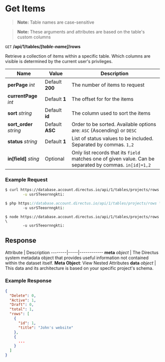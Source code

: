 # Get Items

> **Note:** Table names are case-sensitive

> **Note:** These arguments and attributes are based on the table's custom columns

<span class="request">`GET` **/api/1/tables/_[table-name]_/rows**</span>

<span class="description">Retrieve a collection of items within a specific table. Which columns are visible is determined by the current user's privileges.</span>

<span class="arguments">Name</span> | Value | Description
--------|-----|------------
**perPage** _int_ | <span class="default">Default **200**</span> | The number of items to request
**currentPage** _int_ | <span class="default">Default **1**</span> | The offset for for the items
**sort** _string_ | <span class="default">Default **id**</span> | The column used to sort the items
**sort_order** _string_ | <span class="default">Default **ASC**</span> | Order to be sorted. Available options are: `ASC` (Ascending) or `DESC`
**status** _string_ | <span class="default">Default **1**</span> | List of status values to be included. Separated by commas. `1,2`
**in[field]**  _sting_ | <span class="default">Optional</span> | Only list records that its `field` matches one of given value. Can be separated by commas. `in[id]=1,2`

### Example Request
```bash
$ curl https://database.account.directus.io/api/1/tables/projects/rows \
        -u usrSTeeornngkti:
```

```php
$ php https://database.account.directus.io/api/1/tables/projects/rows \
        -u usrSTeeornngkti:
```

```node
$ node https://database.account.directus.io/api/1/tables/projects/rows \
        -u usrSTeeornngkti:
```

## Response

<span class="attributes">Attribute</span> | Description
--------|-----|------------
**meta** _object_ | The Directus system metadata object that provides useful information not contained within the dataset itself. <a class="object">**Meta Object**: View Nested Attributes</a>
<span class="custom">**data**</span> _object_ | <span class="custom">This data and its architecture is based on your specific project's schema.</span>

### Example Response
```json
{
  "Delete": 0,
  "Active": 1,
  "Draft": 0,
  "total": 1,
  "rows": [
    {
      "id": 1,
      "title": "John's website"
    },
    {
      ...
    }
  ]
}
```